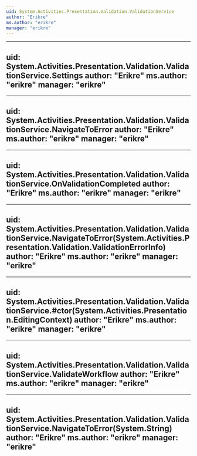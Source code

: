 ```yaml
---
uid: System.Activities.Presentation.Validation.ValidationService
author: "Erikre"
ms.author: "erikre"
manager: "erikre"
---
```


---
uid: System.Activities.Presentation.Validation.ValidationService.Settings
author: "Erikre"
ms.author: "erikre"
manager: "erikre"
---

---
uid: System.Activities.Presentation.Validation.ValidationService.NavigateToError
author: "Erikre"
ms.author: "erikre"
manager: "erikre"
---

---
uid: System.Activities.Presentation.Validation.ValidationService.OnValidationCompleted
author: "Erikre"
ms.author: "erikre"
manager: "erikre"
---

---
uid: System.Activities.Presentation.Validation.ValidationService.NavigateToError(System.Activities.Presentation.Validation.ValidationErrorInfo)
author: "Erikre"
ms.author: "erikre"
manager: "erikre"
---

---
uid: System.Activities.Presentation.Validation.ValidationService.#ctor(System.Activities.Presentation.EditingContext)
author: "Erikre"
ms.author: "erikre"
manager: "erikre"
---

---
uid: System.Activities.Presentation.Validation.ValidationService.ValidateWorkflow
author: "Erikre"
ms.author: "erikre"
manager: "erikre"
---

---
uid: System.Activities.Presentation.Validation.ValidationService.NavigateToError(System.String)
author: "Erikre"
ms.author: "erikre"
manager: "erikre"
---
